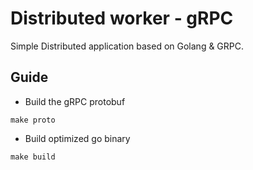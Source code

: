 # Distributed worker - gRPC

Simple Distributed application based on Golang & GRPC.

## Guide

* Build the gRPC protobuf
```
make proto
```

* Build optimized go binary
```
make build
```
